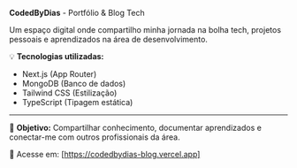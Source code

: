 **CodedByDias** - Portfólio & Blog Tech 

 Um espaço digital onde compartilho minha jornada na bolha tech, projetos pessoais e aprendizados na área de desenvolvimento.


💡 **Tecnologias utilizadas:**
- Next.js (App Router)
- MongoDB (Banco de dados)
- Tailwind CSS (Estilização)
- TypeScript (Tipagem estática)

---



📌 **Objetivo:** Compartilhar conhecimento, documentar aprendizados e conectar-me com outros profissionais da área.

🔗 Acesse em: [https://codedbydias-blog.vercel.app]



